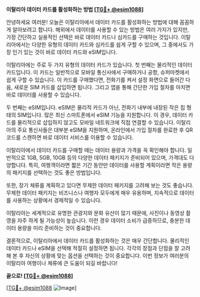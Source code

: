 **이탈리아 데이터 카드를 활성화하는 방법 [[TG💪+ @esim1088](https://t.me/s/esim1088)]**

안녕하세요 여러분! 오늘은 이탈리아에서 데이터 카드를 활성화하는 방법에 대해 꼼꼼하게 알아보려고 합니다. 해외에서 데이터를 사용할 수 있는 방법은 여러 가지가 있지만, 가장 간단하고 실용적인 선택은 바로 데이터 카드나 심카드를 구매하는 것입니다. 이탈리아에서는 다양한 유형의 데이터 카드와 심카드를 쉽게 구할 수 있으며, 그 중에서도 가장 인기 있는 것이 바로 데이터 카드와 eSIM입니다.

이탈리아에는 주로 두 가지 유형의 데이터 카드가 있습니다. 첫 번째는 물리적인 데이터 카드입니다. 이 카드는 일반적으로 모바일 통신사에서 구매하거나 공항, 슈퍼마켓에서 쉽게 구할 수 있습니다. 이 카드를 구매했다면, 전화기를 켜서 설정 화면으로 들어간 다음, 새로운 SIM 카드를 삽입하면 됩니다. 그리고 앱을 통해 간단한 가입 절차를 마치면 바로 데이터를 사용할 수 있습니다.

두 번째는 eSIM입니다. eSIM은 물리적 카드가 아닌, 전화기 내부에 내장된 작은 칩 형태의 SIM입니다. 많은 최신 스마트폰에서 eSIM 기능을 지원합니다. 이 경우, 데이터 카드를 물리적으로 삽입하지 않고도 모바일 네트워크에 직접 연결할 수 있습니다. 이탈리아의 주요 통신사들은 대부분 eSIM을 지원하며, 온라인에서 가입 절차를 완료한 후 QR 코드를 스캔하면 바로 데이터 서비스를 이용할 수 있습니다.

이탈리아에서 데이터 카드를 구매할 때는 데이터 용량과 가격을 꼭 확인해야 합니다. 일반적으로 1GB, 5GB, 10GB 등의 다양한 데이터 패키지가 준비되어 있으며, 가격대도 다양합니다. 특히, 여행객이라면 짧은 기간 동안만 데이터를 사용할 계획이라면 작은 용량의 패키지를 선택하는 것도 좋은 방법입니다.

또한, 장기 체류를 계획하고 있다면 무제한 데이터 패키지를 고려해 보는 것도 좋습니다. 무제한 데이터 패키지는 비즈니스나 여행자 모두에게 매우 유용하며, 지속적으로 데이터를 사용하는 상황에서 경제적일 수 있습니다.

이탈리아는 세계적으로 유명한 관광지와 문화 유산이 많기 때문에, 사진이나 동영상 촬영을 자주 하게 될 가능성이 높습니다. 이런 경우 데이터 소비가 급증하므로, 충분한 데이터 용량을 미리 준비하는 것이 중요합니다.

결론적으로, 이탈리아에서 데이터 카드를 활성화하는 것은 매우 간단합니다. 물리적인 데이터 카드나 eSIM을 선택해 적절히 설정하면 됩니다. 각각의 장점과 단점을 잘 고려해 본 후 자신의 상황에 맞는 옵션을 선택하는 것이 중요합니다. 이번 정보가 여러분의 이탈리아 여행이나 체류에 큰 도움이 되길 바랍니다!

**끝으로! [[TG💪+ @esim1088](https://t.me/s/esim1088)]**

[[TG💪+ @esim1088](https://t.me/s/esim1088) ![Image](https://i.postimg.cc/Y0z9fWf4/image.png)]